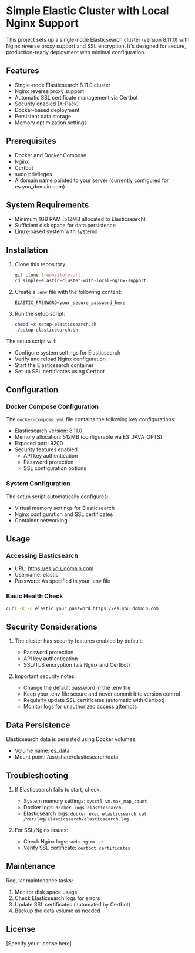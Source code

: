 # Simple Elastic Cluster with Local Nginx Support

This project sets up a single-node Elasticsearch cluster (version 8.11.0) with Nginx reverse proxy support and SSL encryption. It's designed for secure, production-ready deployment with minimal configuration.

## Features

- Single-node Elasticsearch 8.11.0 cluster
- Nginx reverse proxy support
- Automatic SSL certificate management via Certbot
- Security enabled (X-Pack)
- Docker-based deployment
- Persistent data storage
- Memory optimization settings

## Prerequisites

- Docker and Docker Compose
- Nginx
- Certbot
- sudo privileges
- A domain name pointed to your server (currently configured for es.you_domain.com)

## System Requirements

- Minimum 1GB RAM (512MB allocated to Elasticsearch)
- Sufficient disk space for data persistence
- Linux-based system with systemd

## Installation

1. Clone this repository:
   ```bash
   git clone [repository-url]
   cd simple-elastic-cluster-with-local-nginx-support
   ```

2. Create a `.env` file with the following content:
   ```
   ELASTIC_PASSWORD=your_secure_password_here
   ```

3. Run the setup script:
   ```bash
   chmod +x setup-elasticsearch.sh
   ./setup-elasticsearch.sh
   ```

The setup script will:
- Configure system settings for Elasticsearch
- Verify and reload Nginx configuration
- Start the Elasticsearch container
- Set up SSL certificates using Certbot

## Configuration

### Docker Compose Configuration

The `docker-compose.yml` file contains the following key configurations:

- Elasticsearch version: 8.11.0
- Memory allocation: 512MB (configurable via ES_JAVA_OPTS)
- Exposed port: 9200
- Security features enabled:
  - API key authentication
  - Password protection
  - SSL configuration options

### System Configuration

The setup script automatically configures:
- Virtual memory settings for Elasticsearch
- Nginx configuration and SSL certificates
- Container networking

## Usage

### Accessing Elasticsearch

- URL: https://es.you_domain.com
- Username: elastic
- Password: As specified in your .env file

### Basic Health Check

```bash
curl -k -u elastic:your_password https://es.you_domain.com
```

## Security Considerations

1. The cluster has security features enabled by default:
   - Password protection
   - API key authentication
   - SSL/TLS encryption (via Nginx and Certbot)

2. Important security notes:
   - Change the default password in the .env file
   - Keep your .env file secure and never commit it to version control
   - Regularly update SSL certificates (automatic with Certbot)
   - Monitor logs for unauthorized access attempts

## Data Persistence

Elasticsearch data is persisted using Docker volumes:
- Volume name: es_data
- Mount point: /usr/share/elasticsearch/data

## Troubleshooting

1. If Elasticsearch fails to start, check:
   - System memory settings: `sysctl vm.max_map_count`
   - Docker logs: `docker logs elasticsearch`
   - Elasticsearch logs: `docker exec elasticsearch cat /var/log/elasticsearch/elasticsearch.log`

2. For SSL/Nginx issues:
   - Check Nginx logs: `sudo nginx -t`
   - Verify SSL certificate: `certbot certificates`

## Maintenance

Regular maintenance tasks:
1. Monitor disk space usage
2. Check Elasticsearch logs for errors
3. Update SSL certificates (automated by Certbot)
4. Backup the data volume as needed

## License

[Specify your license here]
